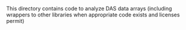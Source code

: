 This directory contains code to analyze DAS data arrays (including wrappers to other libraries when appropriate code exists and licenses permit)
